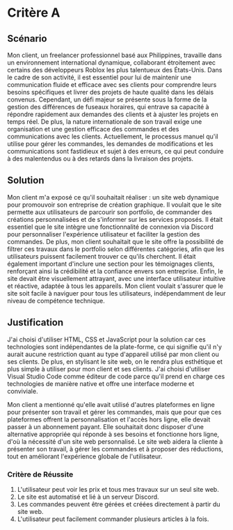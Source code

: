 # Critère A

## Scénario

Mon client, un freelancer professionnel basé aux Philippines, travaille dans un environnement international dynamique, collaborant étroitement avec certains des développeurs Roblox les plus talentueux des États-Unis. Dans le cadre de son activité, il est essentiel pour lui de maintenir une communication fluide et efficace avec ses clients pour comprendre leurs besoins spécifiques et livrer des projets de haute qualité dans les délais convenus. Cependant, un défi majeur se présente sous la forme de la gestion des différences de fuseaux horaires, qui entrave sa capacité à répondre rapidement aux demandes des clients et à ajuster les projets en temps réel. De plus, la nature internationale de son travail exige une organisation et une gestion efficace des commandes et des communications avec les clients. Actuellement, le processus manuel qu'il utilise pour gérer les commandes, les demandes de modifications et les communications sont fastidieux et sujet à des erreurs, ce qui peut conduire à des malentendus ou à des retards dans la livraison
des projets.

## Solution

Mon client m'a exposé ce qu'il souhaitait réaliser : un site web dynamique pour promouvoir son entreprise de création graphique. Il voulait que le site permette aux utilisateurs de parcourir son portfolio, de commander des créations personnalisées et de s'informer sur les services proposés. Il était essentiel que le site intègre une fonctionnalité de connexion via Discord pour personnaliser l'expérience utilisateur et faciliter la gestion des commandes. De plus, mon client souhaitait que le site offre la possibilité de filtrer ces travaux dans le portfolio selon différentes catégories, afin que les utilisateurs puissent facilement trouver ce qu'ils cherchent. Il était également important d'inclure une section pour les témoignages clients, renforçant ainsi la crédibilité et la confiance envers son entreprise. Enfin, le site devait être visuellement attrayant, avec une interface utilisateur intuitive et réactive, adaptée à tous les appareils. Mon client voulait s'assurer que le site soit facile à naviguer pour tous les utilisateurs, indépendamment de leur niveau de compétence technique.

## Justification

J'ai choisi d'utiliser HTML, CSS et JavaScript pour la solution car ces technologies sont indépendantes de la plate-forme, ce qui signifie qu'il n'y aurait aucune restriction quant au type d'appareil utilisé par mon client ou ses clients. De plus, en stylisant le site web, on le rendra plus esthétique et plus simple à utiliser pour mon client et ses clients. J'ai choisi d'utiliser Visual Studio Code comme éditeur de code parce qu'il prend en charge ces technologies de manière native et offre une interface moderne et conviviale.

Mon client a mentionné qu'elle avait utilisé d'autres plateformes en ligne pour présenter son travail et gérer les commandes, mais que pour que ces plateformes offrent la personnalisation et l'accès hors ligne, elle devait passer à un abonnement payant. Elle souhaitait donc disposer d'une alternative appropriée qui réponde à ses besoins et fonctionne hors ligne, d'où la nécessité d'un site web personnalisé. Le site web aidera la cliente à présenter son travail, à gérer les commandes et à proposer des réductions, tout en améliorant l'expérience globale de l'utilisateur.

### Critère de Réussite

1. L'utilisateur peut voir les prix et tous mes travaux sur un seul site web.
2. Le site est automatisé et lié à un serveur Discord.
3. Les commandes peuvent être gérées et créées directement à partir du site web.
4. L'utilisateur peut facilement commander plusieurs articles à la fois.
